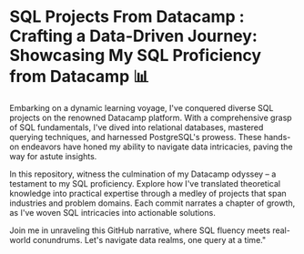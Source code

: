 # SQL Projects From Datacamp : Crafting a Data-Driven Journey: Showcasing My SQL Proficiency from Datacamp 📊

Embarking on a dynamic learning voyage, I've conquered diverse SQL projects on the renowned Datacamp platform. With a comprehensive grasp of SQL fundamentals, I've dived into relational databases, mastered querying techniques, and harnessed PostgreSQL's prowess. These hands-on endeavors have honed my ability to navigate data intricacies, paving the way for astute insights.

In this repository, witness the culmination of my Datacamp odyssey – a testament to my SQL proficiency. Explore how I've translated theoretical knowledge into practical expertise through a medley of projects that span industries and problem domains. Each commit narrates a chapter of growth, as I've woven SQL intricacies into actionable solutions.

Join me in unraveling this GitHub narrative, where SQL fluency meets real-world conundrums. Let's navigate data realms, one query at a time."
